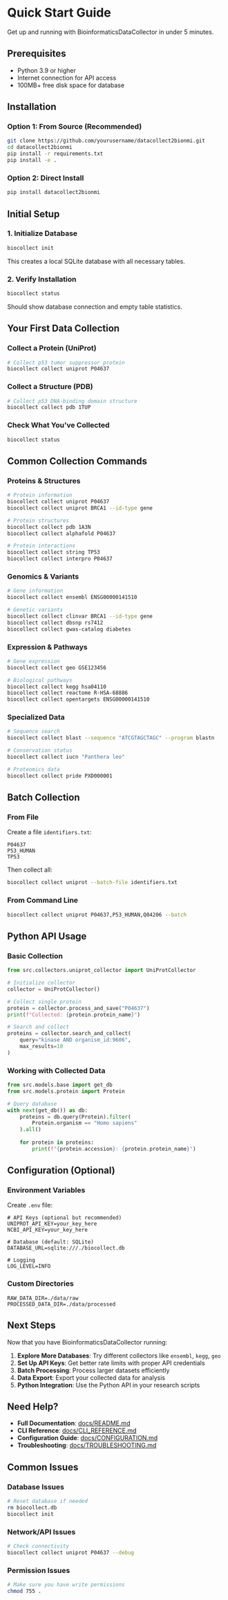 # Quick Start Guide

Get up and running with BioinformaticsDataCollector in under 5 minutes.

## Prerequisites

- Python 3.9 or higher
- Internet connection for API access
- 100MB+ free disk space for database

## Installation

### Option 1: From Source (Recommended)
```bash
git clone https://github.com/yourusername/datacollect2bionmi.git
cd datacollect2bionmi
pip install -r requirements.txt
pip install -e .
```

### Option 2: Direct Install
```bash
pip install datacollect2bionmi
```

## Initial Setup

### 1. Initialize Database
```bash
biocollect init
```
This creates a local SQLite database with all necessary tables.

### 2. Verify Installation
```bash
biocollect status
```
Should show database connection and empty table statistics.

## Your First Data Collection

### Collect a Protein (UniProt)
```bash
# Collect p53 tumor suppressor protein
biocollect collect uniprot P04637
```

### Collect a Structure (PDB)
```bash
# Collect p53 DNA-binding domain structure
biocollect collect pdb 1TUP
```

### Check What You've Collected
```bash
biocollect status
```

## Common Collection Commands

### Proteins & Structures
```bash
# Protein information
biocollect collect uniprot P04637
biocollect collect uniprot BRCA1 --id-type gene

# Protein structures
biocollect collect pdb 1A3N
biocollect collect alphafold P04637

# Protein interactions
biocollect collect string TP53
biocollect collect interpro P04637
```

### Genomics & Variants
```bash
# Gene information
biocollect collect ensembl ENSG00000141510

# Genetic variants
biocollect collect clinvar BRCA1 --id-type gene
biocollect collect dbsnp rs7412
biocollect collect gwas-catalog diabetes
```

### Expression & Pathways
```bash
# Gene expression
biocollect collect geo GSE123456

# Biological pathways
biocollect collect kegg hsa04110
biocollect collect reactome R-HSA-68886
biocollect collect opentargets ENSG00000141510
```

### Specialized Data
```bash
# Sequence search
biocollect collect blast --sequence "ATCGTAGCTAGC" --program blastn

# Conservation status
biocollect collect iucn "Panthera leo"

# Proteomics data
biocollect collect pride PXD000001
```

## Batch Collection

### From File
Create a file `identifiers.txt`:
```
P04637
P53_HUMAN
TP53
```

Then collect all:
```bash
biocollect collect uniprot --batch-file identifiers.txt
```

### From Command Line
```bash
biocollect collect uniprot P04637,P53_HUMAN,Q04206 --batch
```

## Python API Usage

### Basic Collection
```python
from src.collectors.uniprot_collector import UniProtCollector

# Initialize collector
collector = UniProtCollector()

# Collect single protein
protein = collector.process_and_save("P04637")
print(f"Collected: {protein.protein_name}")

# Search and collect
proteins = collector.search_and_collect(
    query="kinase AND organism_id:9606",
    max_results=10
)
```

### Working with Collected Data
```python
from src.models.base import get_db
from src.models.protein import Protein

# Query database
with next(get_db()) as db:
    proteins = db.query(Protein).filter(
        Protein.organism == "Homo sapiens"
    ).all()
    
    for protein in proteins:
        print(f"{protein.accession}: {protein.protein_name}")
```

## Configuration (Optional)

### Environment Variables
Create `.env` file:
```env
# API Keys (optional but recommended)
UNIPROT_API_KEY=your_key_here
NCBI_API_KEY=your_key_here

# Database (default: SQLite)
DATABASE_URL=sqlite:///./biocollect.db

# Logging
LOG_LEVEL=INFO
```

### Custom Directories
```env
RAW_DATA_DIR=./data/raw
PROCESSED_DATA_DIR=./data/processed
```

## Next Steps

Now that you have BioinformaticsDataCollector running:

1. **Explore More Databases**: Try different collectors like `ensembl`, `kegg`, `geo`
2. **Set Up API Keys**: Get better rate limits with proper API credentials
3. **Batch Processing**: Process larger datasets efficiently
4. **Data Export**: Export your collected data for analysis
5. **Python Integration**: Use the Python API in your research scripts

## Need Help?

- **Full Documentation**: [docs/README.md](README.md)
- **CLI Reference**: [docs/CLI_REFERENCE.md](CLI_REFERENCE.md)
- **Configuration Guide**: [docs/CONFIGURATION.md](CONFIGURATION.md)
- **Troubleshooting**: [docs/TROUBLESHOOTING.md](TROUBLESHOOTING.md)

## Common Issues

### Database Issues
```bash
# Reset database if needed
rm biocollect.db
biocollect init
```

### Network/API Issues
```bash
# Check connectivity
biocollect collect uniprot P04637 --debug
```

### Permission Issues
```bash
# Make sure you have write permissions
chmod 755 .
```